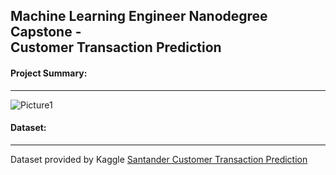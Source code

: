 ## Machine Learning Engineer Nanodegree Capstone - <br/> Customer Transaction Prediction

#### Project Summary: 
- - - -
![Picture1](https://user-images.githubusercontent.com/49107319/58367010-a8905d80-7e8e-11e9-8abc-57f0f11eeda6.jpg)

#### Dataset:
- - - -
Dataset provided by Kaggle [Santander Customer Transaction Prediction](https://www.kaggle.com/c/santander-customer-transaction-prediction)
